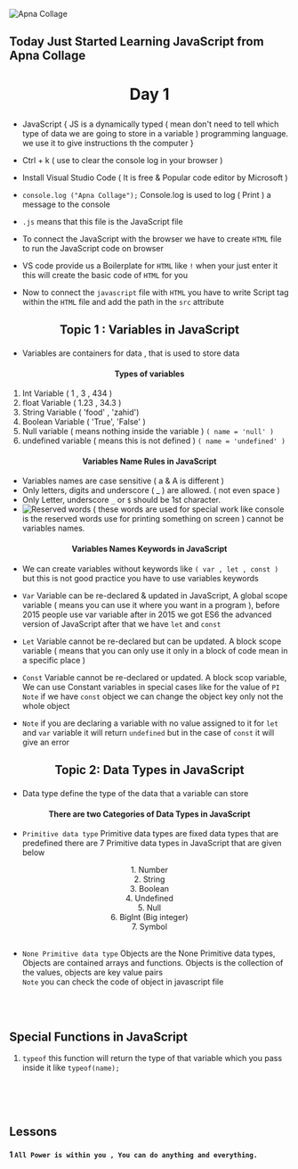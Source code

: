 ![Apna Collage](https://lwfiles.mycourse.app/62a6cd5e1e9e2fbf212d608d-public/6efdd5e7f0d663cf231d0f2040be0a1e.png)


## Today Just Started Learning JavaScript from Apna Collage

# <p align='center'> Day 1 </p>

- JavaScript { JS is a dynamically typed ( mean don't need to tell which type of data we are going to store in a variable ) programming language. we use it to give instructions th the computer }

- Ctrl + k ( use to clear the console log in your browser )

- Install Visual Studio Code ( It is free & Popular code editor by Microsoft )

- `console.log ("Apna Collage");` Console.log is used to log ( Print ) a message to the console

- `.js` means that this file is the JavaScript file

- To connect the JavaScript with the browser we have to create `HTML` file to run the JavaScript code on browser 

- VS code provide us a Boilerplate for `HTML` like `!` when your just enter it this will create the basic code of `HTML` for you

- Now to connect the `javascript` file with `HTML` you have to write Script tag within the `HTML` file and add the path in the `src` attribute

## <p align='center'> Topic 1 : Variables in JavaScript</p>
- Variables are containers for data , that is used to store data
#### <p align='center'>Types of variables</p>
1. Int Variable ( 1 , 3 , 434 )
2. float Variable ( 1.23 , 34.3 )
3. String Variable ( 'food' , 'zahid')
4. Boolean Variable ( 'True', 'False' )
5. Null variable ( means nothing inside the variable ) `( name = 'null' )`
6. undefined variable ( means this is not defined ) `( name = 'undefined' )`

#### <p align='center'> Variables Name Rules in JavaScript</p>
- Variables names are case sensitive ( a & A is different )
- Only letters, digits and underscore ( _ ) are allowed. ( not even space )
- Only Letter, underscore ` _ ` or `$` should be 1st character.
- ![Reserved words](https://developer.mozilla.org/en-US/docs/Web/JavaScript/Reference/Lexical_grammar#reserved_words) ( these words are used for special work like console is the reserved words use for printing something on screen ) cannot be variables names.

#### <p align='center'> Variables Names Keywords in JavaScript</p>
- We can create variables without keywords like `( var , let , const )` but this is not good practice you have to use variables keywords

- `Var` Variable can be re-declared & updated in JavaScript, A global scope variable ( means you can use it where you want in a program ), before 2015 people use var variable after in 2015 we got ES6 the advanced version of JavaScript after that we have `let` and `const`

- `Let` Variable cannot be re-declared but can be updated. A block scope variable ( means that you can only use it only in a block of code mean in a specific place )
- `Const` Variable cannot be re-declared or updated. A block scop variable, We can use Constant variables in special cases like for the value of `PI` <br> `Note` if we have `const` object we can change the object key only not the whole object

-  `Note` if you are declaring a variable with no value assigned to it for `let` and `var` variable it will return `undefined` but in the case of `const` it will give an error 

## <p align='center'> Topic 2: Data Types in JavaScript</p>
- Data type define the type of the data that a variable can store
#### <p align='center'> There are two Categories of Data Types in JavaScript</p>
- `Primitive data type` Primitive data types are fixed data types that are predefined there are 7 Primitive data types in JavaScript that are given below
<div align='center'>
1. Number <br>
2. String <br>
3. Boolean<br>
4. Undefined<br>
5. Null <br>
6. BigInt (Big integer) <br>
7. Symbol <br>
</div>

<br>

- `None Primitive data type` Objects are the None Primitive data types, Objects are contained arrays and functions. Objects is the collection of the values, objects are key value pairs <br> `Note` you can check the code of object in javascript file


<br>
<br>

## Special Functions in JavaScript
1. `typeof` this function will return the type of that variable which you pass inside it like `typeof(name);`




<br><br><br>

## Lessons

#### 1 `All Power is within you , You can do anything and everything.`

